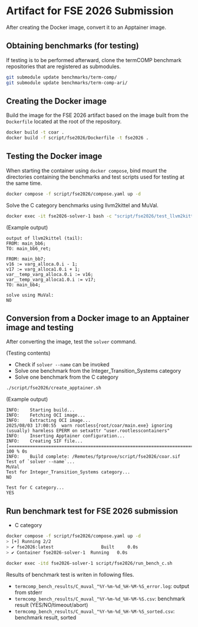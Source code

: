 # Artifact for FSE 2026 Submission
After creating the Docker image, convert it to an Apptainer image.

## Obtaining benchmarks (for testing)
If testing is to be performed afterward, clone the termCOMP benchmark repositories that are registered as submodules.
```bash
git submodule update benchmarks/term-comp/
git submodule update benchmarks/term-comp-ari/
```

## Creating the Docker image
Build the image for the FSE 2026 artifact based on the image built from the `Dockerfile` located at the root of the repository.
```bash
docker build -t coar .
docker build -f script/fse2026/Dockerfile -t fse2026 .
```

## Testing the Docker image
When starting the container using `docker compose`, bind mount the directories containing the benchmarks and test scripts used for testing at the same time.

```bash
docker compose -f script/fse2026/compose.yaml up -d
```

Solve the C category benchmarks using llvm2kittel and MuVal.

```bash
docker exec -it fse2026-solver-1 bash -c "script/fse2026/test_llvm2kittel.sh 2> /dev/null"
```

(Example output)

```
output of llvm2kittel (tail):
FROM: main_bb6;
TO: main_bb6_ret;

FROM: main_bb7;
v16 := varg_alloca.0.i - 1;
v17 := varg_alloca1.0.i + 1;
var__temp_varg_alloca.0.i := v16;
var__temp_varg_alloca1.0.i := v17;
TO: main_bb4;

solve using MuVal:
NO
```

## Conversion from a Docker image to an Apptainer image and testing
After converting the image, test the `solver` command.

(Testing contents)

- Check if `solver --name` can be invoked
- Solve one benchmark from the Integer_Transition_Systems category
- Solve one benchmark from the C category

```bash
./script/fse2026/create_apptainer.sh
```

(Example output)

```
INFO:    Starting build...
INFO:    Fetching OCI image...
INFO:    Extracting OCI image...
2025/08/03 17:00:55  warn rootless{root/coar/main.exe} ignoring (usually) harmless EPERM on setxattr "user.rootlesscontainers"
INFO:    Inserting Apptainer configuration...
INFO:    Creating SIF file...
[====================================================================================================================================================================================] 100 % 0s
INFO:    Build complete: /Remotes/fptprove/script/fse2026/coar.sif
Test of `solver --name`...
MuVal
Test for Integer_Transition_Systems category...
NO

Test for C category...
YES
```

## Run benchmark test for FSE 2026 submission
- C category
```bash
docker compose -f script/fse2026/compose.yaml up -d
> [+] Running 2/2
> ✔ fse2026:latest                  Built     0.0s 
> ✔ Container fse2026-solver-1  Running   0.0s

docker exec -itd fse2026-solver-1 script/fse2026/run_bench_c.sh
```

Results of benchmark test is writen in following files.

- `termcomp_bench_results/C_muval_"%Y-%m-%d_%H-%M-%S_error.log`: output from stderr
- `termcomp_bench_results/C_muval_"%Y-%m-%d_%H-%M-%S.csv`: benchmark result (YES/NO/timeout/abort)
- `termcomp_bench_results/C_muval_"%Y-%m-%d_%H-%M-%S_sorted.csv`: benchmark result, sorted